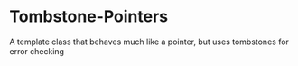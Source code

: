 # Tombstone-Pointers

A template class that behaves much like a pointer, but uses tombstones for
error checking
